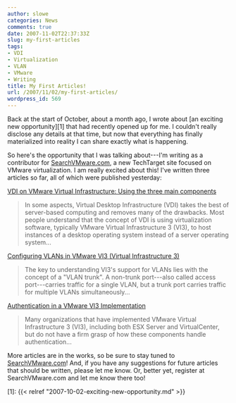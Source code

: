 ```yaml
---
author: slowe
categories: News
comments: true
date: 2007-11-02T22:37:33Z
slug: my-first-articles
tags:
- VDI
- Virtualization
- VLAN
- VMware
- Writing
title: My First Articles!
url: /2007/11/02/my-first-articles/
wordpress_id: 569
---
```


Back at the start of October, about a month ago, I wrote about [an exciting new opportunity][1] that had recently opened up for me. I couldn't really disclose any details at that time, but now that everything has finally materialized into reality I can share exactly what is happening.

So here's the opportunity that I was talking about---I'm writing as a contributor for [SearchVMware.com](http://searchvmware.techtarget.com/), a new TechTarget site focused on VMware virtualization. I am really excited about this! I've written three articles so far, all of which were published yesterday:

[VDI on VMware Virtual Infrastructure: Using the three main components](http://searchvmware.techtarget.com/tip/0,289483,sid179_gci1280569,00.html)

>In some aspects, Virtual Desktop Infrastructure (VDI) takes the best of server-based computing and removes many of the drawbacks. Most people understand that the concept of VDI is using virtualization software, typically VMware Virtual Infrastructure 3 (VI3), to host instances of a desktop operating system instead of a server operating system...

[Configuring VLANs in VMware VI3 (Virtual Infrastructure 3)](http://searchvmware.techtarget.com/tip/0,289483,sid179_gci1280449,00.html)

>The key to understanding VI3's support for VLANs lies with the concept of a "VLAN trunk". A non-trunk port---also called access port---carries traffic for a single VLAN, but a trunk port carries traffic for multiple VLANs simultaneously...

[Authentication in a VMware VI3 Implementation](http://searchvmware.techtarget.com/tip/0,289483,sid179_gci1280576,00.html)

>Many organizations that have implemented VMware Virtual Infrastructure 3 (VI3), including both ESX Server and VirtualCenter, but do not have a firm grasp of how these components handle authentication...

More articles are in the works, so be sure to stay tuned to [SearchVMware.com](http://searchvmware.techtarget.com/)! And, if you have any suggestions for future articles that should be written, please let me know. Or, better yet, register at SearchVMware.com and let me know there too!

[1]: {{< relref "2007-10-02-exciting-new-opportunity.md" >}}

